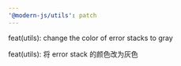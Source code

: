 ```yaml
---
'@modern-js/utils': patch
---
```


feat(utils): change the color of error stacks to gray

feat(utils): 将 error stack 的颜色改为灰色
